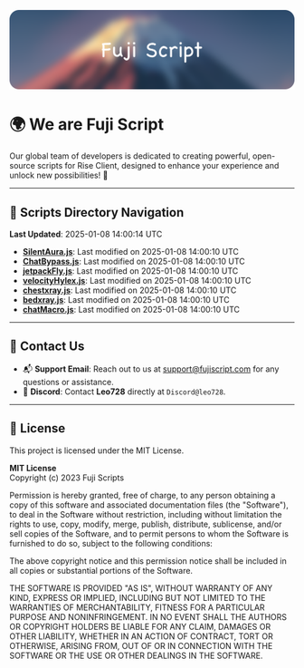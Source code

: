 ![Banner](.github/b.webp)

# 🌍 **We are Fuji Script**

Our global team of developers is dedicated to creating powerful, open-source scripts for Rise Client, designed to enhance your experience and unlock new possibilities! 🌟

---
<!-- SCRIPTS_NAVIGATION_START -->
## 📂 **Scripts Directory Navigation**

**Last Updated**: 2025-01-08 14:00:14 UTC

- **[SilentAura.js](scripts/SilentAura.js)**: Last modified on 2025-01-08 14:00:10 UTC
- **[ChatBypass.js](scripts/ChatBypass.js)**: Last modified on 2025-01-08 14:00:10 UTC
- **[jetpackFly.js](scripts/jetpackFly.js)**: Last modified on 2025-01-08 14:00:10 UTC
- **[velocityHylex.js](scripts/velocityHylex.js)**: Last modified on 2025-01-08 14:00:10 UTC
- **[chestxray.js](scripts/chestxray.js)**: Last modified on 2025-01-08 14:00:10 UTC
- **[bedxray.js](scripts/bedxray.js)**: Last modified on 2025-01-08 14:00:10 UTC
- **[chatMacro.js](scripts/chatMacro.js)**: Last modified on 2025-01-08 14:00:10 UTC

<!-- SCRIPTS_NAVIGATION_END -->

---

## 💬 **Contact Us**  
- 📬 **Support Email**: Reach out to us at [support@fujiscript.com](mailto:support@fujiscript.com) for any questions or assistance.  
- 💬 **Discord**: Contact **Leo728** directly at `Discord@leo728`.

---

## 📜 **License**

This project is licensed under the MIT License.  

**MIT License**  
Copyright (c) 2023 Fuji Scripts  

Permission is hereby granted, free of charge, to any person obtaining a copy of this software and associated documentation files (the "Software"), to deal in the Software without restriction, including without limitation the rights to use, copy, modify, merge, publish, distribute, sublicense, and/or sell copies of the Software, and to permit persons to whom the Software is furnished to do so, subject to the following conditions:  

The above copyright notice and this permission notice shall be included in all copies or substantial portions of the Software.  

THE SOFTWARE IS PROVIDED "AS IS", WITHOUT WARRANTY OF ANY KIND, EXPRESS OR IMPLIED, INCLUDING BUT NOT LIMITED TO THE WARRANTIES OF MERCHANTABILITY, FITNESS FOR A PARTICULAR PURPOSE AND NONINFRINGEMENT. IN NO EVENT SHALL THE AUTHORS OR COPYRIGHT HOLDERS BE LIABLE FOR ANY CLAIM, DAMAGES OR OTHER LIABILITY, WHETHER IN AN ACTION OF CONTRACT, TORT OR OTHERWISE, ARISING FROM, OUT OF OR IN CONNECTION WITH THE SOFTWARE OR THE USE OR OTHER DEALINGS IN THE SOFTWARE.  
